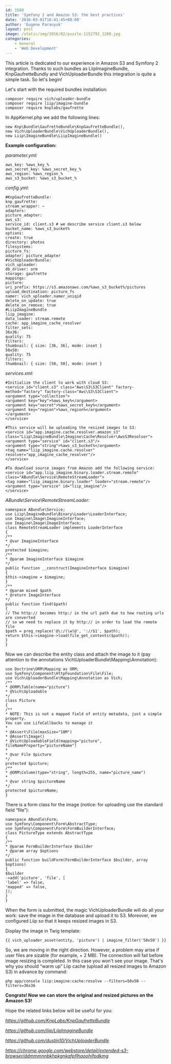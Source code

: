 ```yaml
---
id: 1588
title: 'Symfony 2 and Amazon S3: the best practices'
date: '2016-03-01T16:41:45+08:00'
author: 'Eugene Paranyuk'
layout: post
image: /static/img/2016/02/puzzle-1152793_1280.jpg
categories:
    - General
    - 'Web Development'
---
```


This article is dedicated to our experience in Amazon S3 and Symfony 2 integration. Thanks to such bundles as LiipImagineBundle, KnpGaufretteBundlу and VichUploaderBundle this integration is quite a simple task. So let's begin!

Let's start with the required bundles installation:

```
composer require vich/uploader-bundle
composer require liip/imagine-bundle
composer require knplabs/gaufrette
```

In AppKernel.php we add the following lines:

```
new Knp\Bundle\GaufretteBundle\KnpGaufretteBundle(),
new Vich\UploaderBundle\VichUploaderBundle(),
new Liip\ImagineBundle\LiipImagineBundle()
```

**Example configuration:**

*parameter.yml:*

```
aws_key: %aws_key_%
aws_secret_key: %aws_secret_key_%
aws_region: %aws_region_%
aws_s3_bucket: %aws_s3_bucket_%
```

*config.yml:*

```
#KnpGaufretteBundle:
knp_gaufrette:
stream_wrapper: ~
adapters:
picture_adapter:
aws_s3:
service_id: client.s3 # we describe service client.s3 below
bucket_name: %aws_s3_bucket%
options:
create: true
directory: photos
filesystems:
picture_fs:
adapter: picture_adapter
#VichUploaderBundle:
vich_uploader:
db_driver: orm
storage: gaufrette
mappings:
picture:
uri_prefix: https://s3.amazonaws.com/%aws_s3_bucket%/pictures
upload_destination: picture_fs
namer: vich_uploader.namer_uniqid
delete_on_update: true
delete_on_remove: true
#LiipImagineBundle
liip_imagine:
data_loader: stream.remote
cache: app_imagine_cache_resolver
filter_sets:
36x36:
quality: 75
filters:
thumbnail: { size: [36, 36], mode: inset }
50x50:
quality: 75
filters:
thumbnail: { size: [50, 50], mode: inset }
```

*services.xml:*
```
#Initialize the client to work with cloud S3:
<service id="client.s3" class="Aws\S3\S3Client" factory-method="factory" factory-class="Aws\S3\S3Client">
<argument type="collection">
<argument key="key">%aws_key%</argument>
<argument key="secret">%aws_secret_key%</argument>
<argument key="region">%aws_region%</argument>
</argument>
</service>
```

```
#This service will be uploading the resized images to S3:
<service id="app.imagine.cache.resolver.amazon_s3" class="Liip\ImagineBundle\Imagine\Cache\Resolver\AwsS3Resolver">
<argument type="service" id="client.s3"/>
<argument type="string">%aws_s3_bucket%</argument>
<tag name="liip_imagine.cache.resolver" resolver="app_imagine_cache_resolver"/>
</service>
```

```
#To download source images from Amazon add the following service:
<service id="app.liip_imagine.binary.loader.stream.remote" class="ABundle\Service\RemoteStreamLoader">
<tag name="liip_imagine.binary.loader" loader="stream.remote"/>
<argument type="service" id="liip_imagine"/>
</service>
```

*ABundle\\Service\\RemoteStreamLoader:*

```
namespace ABundle\Service;
use Liip\ImagineBundle\Binary\Loader\LoaderInterface;
use Imagine\Image\ImagineInterface;
use Imagine\Image\ImageInterface;
class RemoteStreamLoader implements LoaderInterface
{
/**
* @var ImagineInterface
*/
protected $imagine;
/**
* @param ImagineInterface $imagine
*/
public function __construct(ImagineInterface $imagine)
{
$this->imagine = $imagine;
}
/**
* @param mixed $path
* @return ImageInterface
*/
public function find($path)
{
// The http:// becomes http:/ in the url path due to how routing urls are converted
// so we need to replace it by http:// in order to load the remote file
$path = preg_replace('@\:/(\w)@', '://$1', $path);
return $this->imagine->load(file_get_contents($path));
}
}
```

Now we can describe the entity class and attach the image to it (pay attention to the annotations Vich\\UploaderBundle\\Mapping\\Annotation):

```
use Doctrine\ORM\Mapping as ORM;
use Symfony\Component\HttpFoundation\File\File;
use Vich\UploaderBundle\Mapping\Annotation as Vich;
/**
* @ORM\Table(name="picture")
* @Vich\Uploadable
*/
class Picture
{
/**
* NOTE: This is not a mapped field of entity metadata, just a simple property.
You can use LifeCallbacks to manage it
*
* @Assert\File(maxSize="10M")
* @Assert\Image()
* @Vich\UploadableField(mapping="picture", fileNameProperty="pictureName")
*
* @var File $picture
*/
protected $picture;
/**
* @ORM\Column(type="string", length=255, name="picture_name")
*
* @var string $pictureName
*/
protected $pictureName;
}
```

There is a form class for the image (notice: for uploading use the standard field “file”):

```
namespace ABundle\Form;
use Symfony\Component\Form\AbstractType;
use Symfony\Component\Form\FormBuilderInterface;
class PictureType extends AbstractType
{
/**
* @param FormBuilderInterface $builder
* @param array $options
*/
public function buildForm(FormBuilderInterface $builder, array $options)
{
$builder
->add('picture', 'file', [
'label' => false,
'mapped' => false,
]);
}
}
```

When the form is submitted, the magic VichUploaderBundle will do all your work: save the image in the database and upload it to S3.
Moreover, we configured Liip so that it keeps resized images in S3.

Display the image in Twig template:

```
{{ vich_uploader_asset(entity, 'picture') | imagine_filter('50x50') }}
```

So, we are moving in the right direction. However, a problem may arise if user files are sizable (for example, + 2 MB). The connection will fail before image resizing is completed. In this case you won't see your image. That's why you should “warm up” Liip cache (upload all resized images to Amazon S3) in advance by command:

```
php app/console liip:imagine:cache:resolve --filters=50x50 --filters=36x36
```

**Congrats! Now we can store the original and resized pictures on the Amazon S3!**

Hope the related links below will be useful for you:

*<https://github.com/KnpLabs/KnpGaufretteBundle>*

*<https://github.com/liip/LiipImagineBundle>*

*<https://github.com/dustin10/VichUploaderBundle>*

*<https://chrome.google.com/webstore/detail/extended-s3-browser/ddmmmnnbkhpkgnkafpflhaoohifpdkmg>*